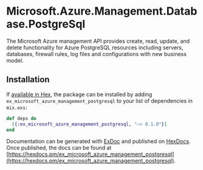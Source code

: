 # Microsoft.Azure.Management.Database.PostgreSql

The Microsoft Azure management API provides create, read, update, and delete functionality for Azure PostgreSQL resources including servers, databases, firewall rules, log files and configurations with new business model.

## Installation

If [available in Hex](https://hex.pm/docs/publish), the package can be installed
by adding `ex_microsoft_azure_management_postgresql` to your list of dependencies in `mix.exs`:

```elixir
def deps do
  [{:ex_microsoft_azure_management_postgresql, "~> 0.1.0"}]
end
```

Documentation can be generated with [ExDoc](https://github.com/elixir-lang/ex_doc)
and published on [HexDocs](https://hexdocs.pm). Once published, the docs can
be found at [https://hexdocs.pm/ex_microsoft_azure_management_postgresql](https://hexdocs.pm/ex_microsoft_azure_management_postgresql).
